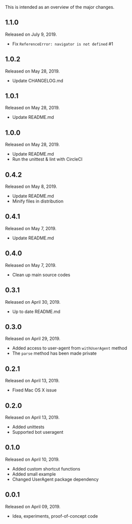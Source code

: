 This is intended as an overview of the major changes.

## 1.1.0

Released on July 9, 2019.

* Fix `ReferenceError: navigator is not defined` #1

## 1.0.2

Released on May 28, 2019.

* Update CHANGELOG.md

## 1.0.1

Released on May 28, 2019.

* Update README.md

## 1.0.0

Released on May 28, 2019.

* Update README.md
* Run the unittest & lint with CircleCI

## 0.4.2

Released on May 8, 2019.

* Update README.md
* Minify files in distribution

## 0.4.1

Released on May 7, 2019.

* Update README.md

## 0.4.0

Released on May 7, 2019.

* Clean up main source codes

## 0.3.1

Released on April 30, 2019.

* Up to date README.md

## 0.3.0

Released on April 29, 2019.

* Added access to user-agent from `withUserAgent` method
* The `parse` method has been made private

## 0.2.1

Released on April 13, 2019.

* Fixed Mac OS X issue

## 0.2.0

Released on April 13, 2019.

* Added unittests
* Supported bot useragent

## 0.1.0

Released on April 10, 2019.

* Added custom shortcut functions
* Added small example
* Changed UserAgent package dependency

## 0.0.1

Released on April 09, 2019.

* Idea, experiments, proof-of-concept code
